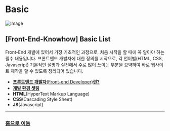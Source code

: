# Basic
![image](https://user-images.githubusercontent.com/13953651/150887602-5540fa11-8c84-43e1-a8df-986a1956dbc4.png)

## [Front-End-Knowhow] Basic List
Front-End 개발에 있어서 가장 기초적인 과정으로, 처음 시작을 할 때에 꼭 알아야 하는 필수 내용입니다. 프론트엔드 개발자에 대한 정의를 시작으로, 각 언어별(HTML, CSS, Javascript) 기본적인 설명과 실전에서 주로 많이 쓰이는 부분을 요약하여 바로 웹사이트 제작을 할 수 있도록 정리되어 있습니다.

* [**프론트엔드 개발자**(Front-end Developer)**란?**](./front-end-developer.md)
* [**개발 환경 셋팅**](./basic-setting.md)
* **HTML**(HyperText Markup Language)
* **CSS**(Cascading Style Sheet)
* **JS**(Javascript)

*****
### [홈으로 이동](https://github.com/limseongeun/frontend-knowhow)
